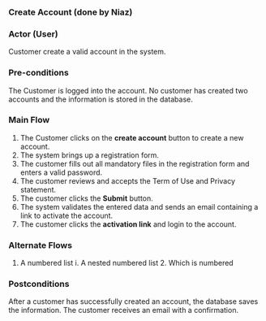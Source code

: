 ### Create Account (done by Niaz)

### Actor (User)
Customer create a valid account in the system.

### Pre-conditions
The Customer is logged into the account. No customer has created two accounts and the information is stored in the database. 

### Main Flow
1. The Customer clicks on the **create account** button to create a new account.
2. The system brings up a registration form.
3. The customer fills out all mandatory files in the registration form and enters a valid password. 
4. The customer reviews and accepts the Term of Use and Privacy statement.
5. The customer clicks the **Submit** button.
6. The system validates the entered data and sends an email containing a link to activate the account.
7. The customer clicks the **activation link** and login to the account.

### Alternate Flows
 1. A numbered list
             i. A nested numbered list
          2. Which is numbered


### Postconditions
After a customer has successfully created an account, the database saves the information. The customer receives an email with a confirmation. 


